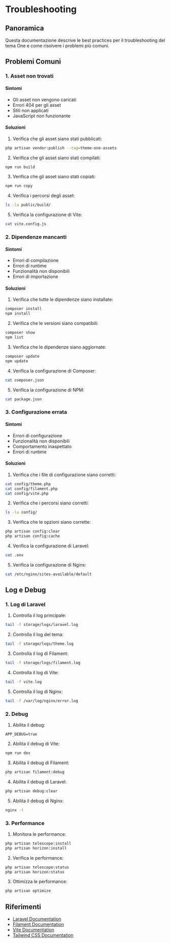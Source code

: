 # Troubleshooting

## Panoramica

Questa documentazione descrive le best practices per il troubleshooting del tema One e come risolvere i problemi più comuni.

## Problemi Comuni

### 1. Asset non trovati

#### Sintomi

- Gli asset non vengono caricati
- Errori 404 per gli asset
- Stili non applicati
- JavaScript non funzionante

#### Soluzioni

1. Verifica che gli asset siano stati pubblicati:

```bash
php artisan vendor:publish --tag=theme-one-assets
```

2. Verifica che gli asset siano stati compilati:

```bash
npm run build
```

3. Verifica che gli asset siano stati copiati:

```bash
npm run copy
```

4. Verifica i percorsi degli asset:

```bash
ls -la public/build/
```

5. Verifica la configurazione di Vite:

```bash
cat vite.config.js
```

### 2. Dipendenze mancanti

#### Sintomi

- Errori di compilazione
- Errori di runtime
- Funzionalità non disponibili
- Errori di importazione

#### Soluzioni

1. Verifica che tutte le dipendenze siano installate:

```bash
composer install
npm install
```

2. Verifica che le versioni siano compatibili:

```bash
composer show
npm list
```

3. Verifica che le dipendenze siano aggiornate:

```bash
composer update
npm update
```

4. Verifica la configurazione di Composer:

```bash
cat composer.json
```

5. Verifica la configurazione di NPM:

```bash
cat package.json
```

### 3. Configurazione errata

#### Sintomi

- Errori di configurazione
- Funzionalità non disponibili
- Comportamento inaspettato
- Errori di runtime

#### Soluzioni

1. Verifica che i file di configurazione siano corretti:

```bash
cat config/theme.php
cat config/filament.php
cat config/vite.php
```

2. Verifica che i percorsi siano corretti:

```bash
ls -la config/
```

3. Verifica che le opzioni siano corrette:

```bash
php artisan config:clear
php artisan config:cache
```

4. Verifica la configurazione di Laravel:

```bash
cat .env
```

5. Verifica la configurazione di Nginx:

```bash
cat /etc/nginx/sites-available/default
```

## Log e Debug

### 1. Log di Laravel

1. Controlla il log principale:

```bash
tail -f storage/logs/laravel.log
```

2. Controlla il log del tema:

```bash
tail -f storage/logs/theme.log
```

3. Controlla il log di Filament:

```bash
tail -f storage/logs/filament.log
```

4. Controlla il log di Vite:

```bash
tail -f vite.log
```

5. Controlla il log di Nginx:

```bash
tail -f /var/log/nginx/error.log
```

### 2. Debug

1. Abilita il debug:

```env
APP_DEBUG=true
```

2. Abilita il debug di Vite:

```bash
npm run dev
```

3. Abilita il debug di Filament:

```bash
php artisan filament:debug
```

4. Abilita il debug di Laravel:

```bash
php artisan debug:clear
```

5. Abilita il debug di Nginx:

```bash
nginx -t
```

### 3. Performance

1. Monitora le performance:

```bash
php artisan telescope:install
php artisan horizon:install
```

2. Verifica le performance:

```bash
php artisan telescope:status
php artisan horizon:status
```

3. Ottimizza le performance:

```bash
php artisan optimize
```

## Riferimenti

- [Laravel Documentation](https://laravel.com/docs)
- [Filament Documentation](https://filamentphp.com/docs)
- [Vite Documentation](https://vitejs.dev/guide)
- [Tailwind CSS Documentation](https://tailwindcss.com/docs) 
